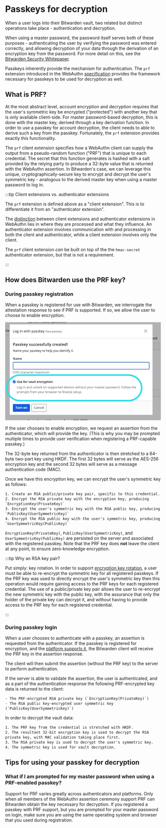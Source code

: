 # Passkeys for decryption

When a user logs into their Bitwarden vault, two related but distinct operations take place -
authentication and decryption.

When using a master password, the password itself serves both of these purposes - authenticating the
user by verifying the password was entered correctly, and allowing decryption of your data through
the derivation of an encryption key from the password. For more detail on this, see the
[Bitwarden Security Whitepaper](https://bitwarden.com/help/bitwarden-security-white-paper/).

Passkeys inherently provide the mechanism for authentication. The `prf` extension introduced in the
WebAuthn [specification](https://w3c.github.io/webauthn/#prf-extension) provides the framework
necessary for passkeys to be used for decryption as well.

## What is PRF?

At the most abstract level, account encryption and decryption requires that the user's symmetric key
be encrypted ("protected") with another key that is only available client-side. For master
password-based decryption, this is done with the master key, derived through a key derivation
function. In order to use a passkey for account decryption, the client needs to able to derive such
a key from the passkey. Fortunately, the `prf` extension provides exactly this functionality.

The `prf` client extension specifies how a WebAuthn client can supply the output from a
pseudo-random function ("PRF") that is unique to each credential. The secret that this function
generates is hashed with a salt provided by the relying party to produce a 32-byte value that is
returned with the WebAuthn assertion. In Bitwarden's case, we can leverage this unique,
cryptographically-secure key to encrypt and decrypt the user's symmetric key - analogous to the
derived master key when using a master password to log in.

:::tip Client extensions vs. authenticator extensions

The `prf` extension is defined above as a "client extension". This is to differentiate it from an
"authenticator extension".

The [distinction](https://www.w3.org/TR/webauthn-3/#sctn-extensions) between client extensions and
authenticator extensions in WebAuthn lies in where they are processed and what they influence. An
authenticator extension involves communication with and processing in both the client and
authenticator, while a client extension involves only the client.

The `prf` client extension _can_ be built on top of the the `hmac-secret` authenticator extension,
but that is not a requirement.

:::

## How does Bitwarden use the PRF key?

### During passkey registration

When a passkey is registered for use with Bitwarden, we interrogate the attestation response to see
if PRF is supported. If so, we allow the user to choose to enable encryption.

![Registering a passkey with PRF](image.png)

If the user chooses to enable encryption, we request an assertion from the authenticator, which will
provide the key. (This is why you may be prompted multiple times to provide user verification when
registering a PRF-capable passkey.)

The 32-byte key returned from the authenticator is then stretched to a 64-byte two-part key using
HKDF. The first 32 bytes will serve as the AES-256 encryption key and the second 32 bytes will serve
as a message authentication code (MAC).

Once we have this encryption key, we can encrypt the user's symmetric key as follows:

    1. Create an RSA public/private key pair, specific to this credential.
    2. Encrypt the RSA private key with the encryption key, producing `EncryptionKey(PrivateKey)`
    3. Encrypt the user's symmetric key with the RSA public key, producing `PublicKey(UserSymmetricKey)`
    4. Encrypt the RSA public key with the user's symmetric key, producing `UserSymmetricKey(PublicKey)`

`EncryptionKey(PrivateKey)`, `PublicKey(UserSymmetricKey)`, and `UserSymmetricKey(PublicKey)` are
persisted on the server and associated with the registered passkey. Note that the PRF key does
**not** leave the client at any point, to ensure zero-knowledge encryption.

:::tip Why an RSA key pair?

Put simply: key rotation. In order to support
[encryption key rotation](https://bitwarden.com/help/account-encryption-key/#rotate-your-encryption-key),
a user must be able to re-encrypt the symmetric key for all registered passkeys. If the PRF key was
used to directly encrypt the user's symmetric key then this operation would require gaining access
to the PRF keys for each registered credential. The use of a public/private key pair allows the user
to re-encrypt the new symmetric key with the public key, with the assurance that only the holder of
the private key can decrypt it, and without having to provide access to the PRF key for each
registered credential.

:::

### During passkey login

When a user chooses to authenticate with a passkey, an assertion is requested from the
authenticator. If the passkey is registered for encryption, and the
[platform supports it](#what-if-i-am-prompted-for-my-master-password-when-using-a-prf-enabled-passkey),
the Bitwarden client will receive the PRF key in the assertion response.

The client will then submit the assertion (without the PRF key) to the server to perform
authentication.

If the server is able to validate the assertion, the user is authenticated, and as a part of the
authentication response the following PRF-encrypted key data is returned to the client:

    - The PRF-encrypted RSA private key (`EncryptionKey(PrivateKey)`)
    - The RSA public key-encrypted user symmetric key (`PublicKey(UserSymmetricKey)`)

In order to decrypt the vault data:

    1. The PRF key from the credential is stretched with HKDF.
    2. The resultant 32-bit encryption key is used to decrypt the RSA private key, with MAC validation taking place first.
    3. The RSA private key is used to decrypt the user's symmetric key.
    4. The symmetric key is used for vault decryption.

## Tips for using your passkey for decryption

### What if I am prompted for my master password when using a PRF-enabled passkey?

Support for PRF varies greatly across authenticators and platforms. Only when all members of the
WebAuthn assertion ceremony support PRF can Bitwarden obtain the key necessary for decryption. If
you registered a passkey with PRF support, but you are prompted for your master password on login,
make sure you are using the same operating system and browser that you used during registration.
